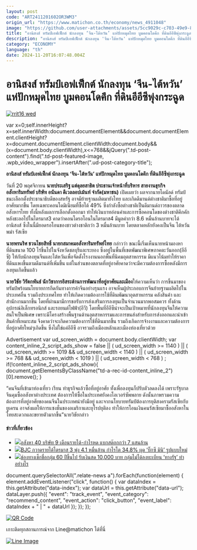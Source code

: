 ```yaml
---
layout: post
code: "ART2411201602OR3WM3"
origin_url: "https://www.matichon.co.th/economy/news_4911048"
image: "https://github.com/user-attachments/assets/5cc9029c-c703-49e9-894b-36bbfd70d115"
title: "อานิสงส์ ทรัมป์เอฟเฟ็กต์ นักลงทุน ‘จีน-ไต้หวัน’ แห่ปักหมุดไทย บูมคอนโดคึก ที่ดินอีอีซีพุ่งกระฉูด"
description: "อานิสงส์ ทรัมป์เอฟเฟ็กต์ นักลงทุน 'จีน-ไต้หวัน' แห่ปักหมุดไทย บูมคอนโดคึก ที่ดินอีอีซีพุ่งกระฉูด"
category: "ECONOMY"
language: "th"
date: 2024-11-20T16:07:48.004Z
---
```


# อานิสงส์ ทรัมป์เอฟเฟ็กต์ นักลงทุน ‘จีน-ไต้หวัน’ แห่ปักหมุดไทย บูมคอนโดคึก ที่ดินอีอีซีพุ่งกระฉูด

[![](https://www.matichon.co.th/wp-content/uploads/2024/11/rrit16-wed.jpg "rrit16 wed")](https://www.matichon.co.th/wp-content/uploads/2024/11/rrit16-wed.jpg)

var x=0;self.innerHeight?x=self.innerWidth:document.documentElement&&document.documentElement.clientHeight?x=document.documentElement.clientWidth:document.body&&(x=document.body.clientWidth),x<=768&&jQuery(".td-post-content").find(".td-post-featured-image, .wpb\_video\_wrapper").insertAfter(".ud-post-category-title");

**อานิสงส์ ทรัมป์เอฟเฟ็กต์ นักลงทุน ‘จีน-ไต้หวัน’ แห่ปักหมุดไทย บูมคอนโดคึก ที่ดินอีอีซีพุ่งกระฉูด**

วันที่ 20 พฤศจิกายน **นายประเสริฐ แต่ดุลยสาธิต ประธานเจ้าหน้าที่บริหาร สายงานธุรกิจอสังหาริมทรัพย์ บริษัท อนันดา ดีเวลลอปเม้นท์ จำกัด(มหาชน)** เปิดเผยว่า ผลจากนายโดนัลด์ ทรัมป์ ชนะเลือกตั้งประธานาธิบดีของสหรัฐ อาจมีย้ายฐานผลิตมายังไทย และเกิดดีมานด์ต่างชาติมาซื้อที่อยู่อาศัยมากขึ้น โดยเฉพาะคอนโดมิเนียมที่ซื้อได้ 49% ซึ่งกำลังซื้อต่างชาติเป็นดีมานด์ถาวรของตลาดอสังหาฯไทย ทั้งนี้หลังผลการเลือกตั้งออกมา ทำให้เงินบาทอ่อนค่าและการซื้อคอนโดของต่างชาติคึกคักหลังชะลอไปในไตรมาส3 คาดว่าคอนโดรอโอนในไตรมาส4 มีมูลค่ากว่า 8.6 หมื่นล้านบาทจะได้อานิสงส์ ซึ่งในนี้มียอดรอโอนของชาวต่างชาติกว่า 3 หมื่นล้านบาท โดยตลาดหลักยังคงเป็นจีน ไต้หวัน พม่า รัสเซีย

**นายพรนริศ ชวนไชยสิทธิ์ นายกสมาคมอสังหาริมทรัพย์ไทย** กล่าวว่า ขณะนี้เริ่มเห็นนายหน้ามองหาที่ดินขนาด 100 ไร่ขึ้นไปในจังหวัดชลบุรีและระยอง ซึ่งอยู่ในพื้นที่เขตพัฒนาพิเศษภาคตะวันออก(อีอีซี) ให้กับนักลงทุนจีนและไต้หวันเพื่อจัดตั้งโรงงานนอกพื้นที่นิคมอุตสาหกรรม มีแนวโน้มทำให้ราคาที่ดินแพงขึ้นตามดีมานด์ที่เพิ่มขึ้น แต่ในส่วนของตลาดที่อยู่อาศัยคาดว่าจะมีความต้องการซื้อหลังมีการลงทุนเกิดขึ้นแล้ว

**นายวิชัย วิรัตกพันธ์ นักวิชาการอิสระด้านการพัฒนาที่อยู่อาศัยและเมือง**ให้ความเห็นว่า การขึ้นมาของทรัมป์พร้อมนโยบายการกีดกันทางการค้าจีนอย่างรุนแรง อาจเห็นผู้ประกอบการจีนย้ายฐานผลิตไปในประเทศอื่น รวมถึงประเทศไทย ทำให้เกิดความต้องการใช้ที่ดินพัฒนาอุตสาหกรรม คลังสินค้า และสำนักงานมากขึ้น โดยที่ผ่านมามีการขอรับการส่งเสริมการลงทุนเป็นจำนวนมากพอสมควร ทั้งด้านอุปกรณ์อิเล็กทรอนิกส์ และรถยนต์ไฟฟ้า(อีวี) โดยพื้นที่อีอีซีน่าจะเป็นเป้าหมายที่นักลงทุนจีนให้ความสนใจเป็นพิเศษ เพราะมีโครงสร้างพื้นฐานด้านอุตสาหกรรมและการขนส่งสำหรับการส่งออกและนำเข้าสินค้าที่เหมาะสม จึงคาดว่าจะเกิดความต้องการใช้ที่ดินมากขึ้น รวมถึงเกิดการจ้างงานและความต้องการที่อยู่อาศัยใหม่ๆเกิดขึ้น ซึ่งไม่ใช่แค่อีอีซี อาจรวมถึงเมืองหลักและเมืองท่องเที่ยวด้วย

Advertisement var ud\_screen\_width = document.body.clientWidth; var content\_inline\_2\_script\_ads\_show = false || ( ud\_screen\_width >= 1140 ) || ( ud\_screen\_width >= 1019 && ud\_screen\_width < 1140 ) || ( ud\_screen\_width >= 768 && ud\_screen\_width < 1019 ) || ( ud\_screen\_width < 768 ) ; if(!content\_inline\_2\_script\_ads\_show){ document.getElementsByClassName("td-a-rec-id-content\_inline\_2")\[0\].remove(); }

“คนจีนที่เข้ามาท่องเที่ยว เรียน ทำธุรกิจแล้วซื้อที่อยู่อาศัย ทั้งเพื่อลงทุนก็ปรับตัวลดลงได้ เพราะรัฐบาลจีนคุมซื้ออสังหาต่างประเทศ ต้องการให้ซื้อในประเทศยังคงโอเวอร์ซัพพลาย ดังนั้นภาพรวมความต้องการที่อยู่อาศัยของคนจีนในประเทศน่ายังมีอยู่ และจากนโยบายทรัมป์ต้องการยุติสงครามรัสเซียกับยูเครน อาจส่งผลให้การแซงชั่นของอเมริกาและยุโรปยุติลง ทำให้การโอนเงินคนรัสเซียมาซื้ออสังหาในไทยสะดวกและขยายตัวมากขึ้น”นายวิชัยกล่าว

#### ข่าวที่เกี่ยวข้อง

*   [![](https://www.matichon.co.th/wp-content/uploads/2024/11/rrit15-wed.jpg)อสังหา 40 บริษัท 9 เดือนรายได้-กำไรหด แบกสต๊อกกว่า 7 แสนล้าน](https://www.matichon.co.th/economy/news_4911034)
*   [![](https://www.matichon.co.th/wp-content/uploads/2024/11/rrit14-wed.jpg)BJC กวาดรายได้ไตรมาส 3 พุ่ง 4.1 หมื่นล้าน กำไรโต 34.8% ผุด ‘บิ๊กซี มินิ’ รูปแบบใหม่](https://www.matichon.co.th/economy/news_4911010)
*   [![](https://www.matichon.co.th/wp-content/uploads/2024/11/nguen1-1.jpg)ช่องทางเช็กชื่อกลุ่ม 60 ปีขึ้นไป รับเงินสด 10,000 บาท กลุ่มไม่ได้ลงทะเบียน ‘ทางรัฐ’ ทำอย่างไร](https://www.matichon.co.th/economy/news_4910637)

document.querySelectorAll(".relate-news a").forEach(function(element) { element.addEventListener("click", function() { var dataIndex = this.getAttribute("data-index"); var dataUrl = this.getAttribute("data-url"); dataLayer.push({ "event": "track\_event", "event\_category": "recommend\_content", "event\_action": "click\_button", "event\_label": dataIndex + " | " + dataUrl }); }); });

[![QR Code](https://www.matichon.co.th/wp-content/uploads/2023/07/wob1371z.jpg)](https://lin.ee/ht0nDxX)

เกาะติดทุกสถานการณ์จาก Line@matichon ได้ที่นี่

[![Line Image](https://www.matichon.co.th/wp-content/uploads/2023/07/th.png)](https://lin.ee/ht0nDxX)